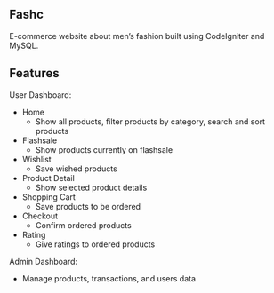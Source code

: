 ## Fashc
E-commerce website about men’s fashion built using CodeIgniter and MySQL.


## Features
User Dashboard:
* Home
  * Show all products, filter products by category, search and sort products
* Flashsale
	* Show products currently on flashsale
* Wishlist
	* Save wished products
* Product Detail
	* Show selected product details
* Shopping Cart
	* Save products to be ordered
* Checkout
	* Confirm ordered products
* Rating
	* Give ratings to ordered products

Admin Dashboard:
* Manage products, transactions, and users data
